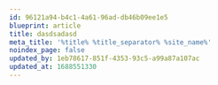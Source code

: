 ```yaml
---
id: 96121a94-b4c1-4a61-96ad-db46b09ee1e5
blueprint: article
title: dasdsadasd
meta_title: '%title% %title_separator% %site_name%'
noindex_page: false
updated_by: 1eb78617-851f-4353-93c5-a99a87a107ac
updated_at: 1688551330
---
```

